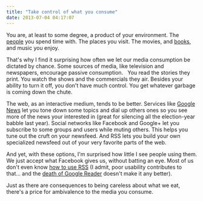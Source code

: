 ```yaml
---
title: "Take control of what you consume"
date: 2013-07-04 04:17:07
---
```


You are, at least to some degree, a product of your environment. The [people][1] you spend time with. The places you visit. The movies, and [books][2], and music you enjoy.

That's why I find it surprising how often we let our media consumption be dictated by chance. Some sources of media, like television and newspapers, encourage passive consumption.   You read the stories they print. You watch the shows and the commercials they air. Besides your ability to turn it off, you don't have much control. You get whatever garbage is coming down the chute.

The web, as an interactive medium, tends to be better. Services like <a href="https://news.google.com/" target="_blank" rel="noopener noreferrer" title="Click the gear. Instantly intuitive customization = UI win.">Google News</a> let you tone down some topics and dial up others ones so you see more of the news your interested in (great for silencing all the election-year babble last year). Social networks like Facebook and Google+ let you subscribe to some groups and users while muting others. This helps you tune out the cruft on your newsfeed. And RSS lets you build your own specialized newsfeed out of your very favorite parts of the web.

And yet, with these options, I'm surprised how little I see people using them. We just accept what Facebook gives us, without batting an eye. Most of us don't even know <a href="http://www.commoncraft.com/video/rss" target="_blank" rel="noopener noreferrer" title="If this is you... watch this video now. Lifechanging.">how to use RSS</a> (I admit, poor usability contributes to that… and the <a href="http://www.npr.org/blogs/alltechconsidered/2013/06/30/195875609/q-a-on-the-death-of-google-reader-and-the-future-of-reading" target="_blank" rel="noopener noreferrer">death of Google Reader</a> doesn't make it any better).

Just as there are consequences to being careless about what we eat, there's a price for ambivalence to the media you consume.

 [1]: {{site.url}}/2011/04/18/location-location-location
 [2]: {{site.url}}/books
